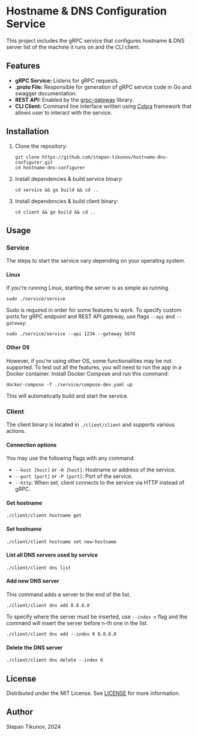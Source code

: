 # Hostname & DNS Configuration Service
This project includes the gRPC service that configures hostname & DNS server list of the machine it runs on and the CLI client.

## Features
- **gRPC Service:** Listens for gRPC requests.
- **.proto File:** Responsible for generation of gRPC service code in Go and swagger documentation.
- **REST API:** Enabled by the [grpc-gateway](https://github.com/grpc-ecosystem/grpc-gateway) library.
- **CLI Client:** Command line interface written using [Cobra](https://github.com/spf13/cobra) framework that allows user to interact with the service.

## Installation
1. Clone the repository:
    ```shell
    git clone https://github.com/stepan-tikunov/hostname-dns-configurer.git
    cd hostname-dns-configurer
    ```
2. Install dependencies & build service binary:
   ```shell
   cd service && go build && cd ..
   ```
3. Install dependencies & build client binary:
   ```shell
   cd client && go build && cd ..
   ```

## Usage

### Service
The steps to start the service vary depending on your operating system.
#### Linux
If you're running Linux, starting the server is as simple as running
```shell
sudo ./service/service
```
Sudo is required in order for some features to work. To specify custom ports for gRPC endpoint and REST API gateway, use flags
`--api` and `--gateway`:
```shell
sudo ./service/service --api 1234 --gateway 5678
```
#### Other OS
However, if you're using other OS, some functionalities may be not supported.
To test out all the features, you will need to run the app in a Docker container. Install
Docker Compose and run this command:
```shell
docker-compose -f ./service/compose-dev.yaml up
```
This will automatically build and start the service.

### Client
The client binary is located in `./client/client` and supports various actions.

#### Connection options
You may use the following flags with any command:
- `--host [host]` or `-H [host]`: Hostname or address of the service.
- `--port [port]` or `-P [port]`: Port of the service.
- `--http`: When set, client connects to the service via HTTP instead of gRPC.
 
#### Get hostname
```shell
./client/client hostname get
```

#### Set hostname
```shell
./client/client hostname set new-hostname
```

#### List all DNS servers used by service
```shell
./client/client dns list
```

#### Add new DNS server
This command adds a server to the end of the list. 
```shell
./client/client dns add 8.8.8.8
```
To specify where the server must be inserted, use `--index n` flag
and the command will insert the server before n-th one in the list.
```shell
./client/client dns add --index 0 8.8.8.8
```
#### Delete the DNS server
```shell
./client/client dns delete --index 0
```

## License
Distributed under the MIT License. See [LICENSE](LICENSE) for more information.

## Author
Stepan Tikunov, 2024
